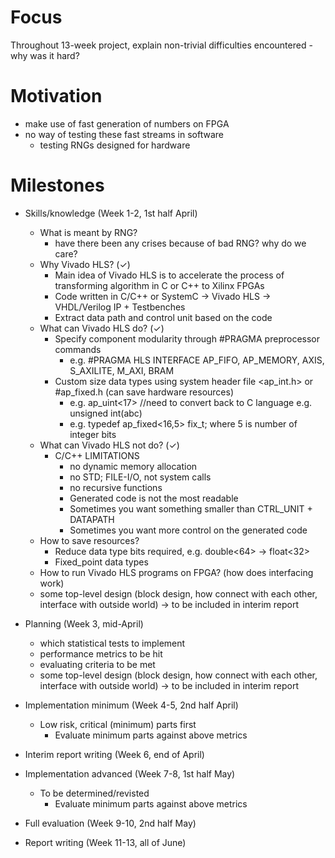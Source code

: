 Focus
=====
Throughout 13-week project, explain non-trivial difficulties encountered - why was it hard?

Motivation
==========
- make use of fast generation of numbers on FPGA
- no way of testing these fast streams in software
    -  testing RNGs designed for hardware

Milestones
==========
- Skills/knowledge                 (Week 1-2, 1st half April)
    - What is meant by RNG?
        - have there been any crises because of bad RNG? why do we care?
    - Why Vivado HLS? (✓)
        - Main idea of Vivado HLS is to accelerate the process of transforming algorithm in C or C++ to Xilinx FPGAs
        - Code written in C/C++ or SystemC -> Vivado HLS -> VHDL/Verilog IP + Testbenches
        - Extract data path and control unit based on the code
    - What can Vivado HLS do? (✓)
        - Specify component modularity through #PRAGMA preprocessor commands
            - e.g. #PRAGMA HLS INTERFACE AP_FIFO, AP_MEMORY, AXIS, S_AXILITE, M_AXI, BRAM
        - Custom size data types using system header file <ap_int.h> or #ap_fixed.h (can save hardware resources)
            - e.g. ap_uint<17> //need to convert back to C language e.g. unsigned int(abc)
            - e.g. typedef ap_fixed<16,5> fix_t; where 5 is number of integer bits
    - What can Vivado HLS not do? (✓)
        - C/C++ LIMITATIONS
            - no dynamic memory allocation
            - no STD; FILE-I/O, not system calls
            - no recursive functions
            - Generated code is not the most readable
            - Sometimes you want something smaller than CTRL_UNIT + DATAPATH
            - Sometimes you want more control on the generated code
    - How to save resources?
        - Reduce data type bits required, e.g. double<64> -> float<32>
        - Fixed_point data types
    - How to run Vivado HLS programs on FPGA? (how does interfacing work)
    - some top-level design (block design, how connect with each other, interface with outside world) -> to be included in interim report

- Planning                              (Week 3, mid-April)
    - which statistical tests to implement
    - performance metrics to be hit
    - evaluating criteria to be met
    - some top-level design (block design, how connect with each other, interface with outside world) -> to be included in interim report
    
- Implementation minimum                (Week 4-5, 2nd half April)
    - Low risk, critical (minimum) parts first
      - Evaluate minimum parts against above metrics

- Interim report writing                (Week 6, end of April)

- Implementation advanced               (Week 7-8, 1st half May)
    - To be determined/revisted
      - Evaluate minimum parts against above metrics
    
- Full evaluation                (Week 9-10, 2nd half May)

- Report writing                (Week 11-13, all of June)
